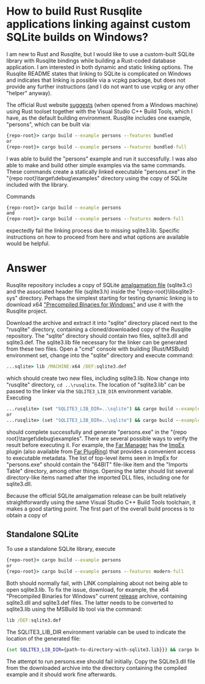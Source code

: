 # How to build Rust Rusqlite applications linking against custom SQLite builds on Windows?

I am new to Rust and Rusqlite, but I would like to use a custom-built SQLite library with Rusqlite bindings while building a Rust-coded database application. I am interested in both dynamic and static linking options. The Rusqlite README states that linking to SQLite is complicated on Windows and indicates that linking is possible via a vcpkg package, but does not provide any further instructions (and I do not want to use vcpkg or any other "helper" anyway).

The official Rust website [suggests](https://rust-lang.org/tools/install) (when opened from a Windows machine) using Rust toolset together with the  Visual Studio C++ Build Tools, which I have, as the default building environment. Rusqlite includes one example, "persons", which can be built via:

```cmd
{repo-root}> cargo build --example persons --features bundled
or
{repo-root}> cargo build --example persons --features bundled-full
```

I was able to build the "persons" example and run it successfully. I was also able to make and build other simple examples via the same commands. These commands create a statically linked executable "persons.exe" in the "{repo root}\\target\\debug\\examples" directory using the copy of SQLite included with the library.

Commands

```cmd
{repo-root}> cargo build --example persons
and
{repo-root}> cargo build --example persons --features modern-full
```

expectedly fail the linking process due to missing sqlite3.lib. Specific instructions on how to proceed from here and what options are available would be helpful. 

# Answer

Rusqlite repository includes a copy of SQLite [amalgamation file](https://sqlite.org/amalgamation.html) (sqlite3.c) and the associated header file (sqlite3.h) inside the "{repo-root}\\libsqlite3-sys" directory. Perhaps the simplest starting for testing dynamic linking is to download x64 ["Precompiled Binaries for Windows"](https://sqlite.org/download.html#win32) and use it with the Rusqlite project.

Download the archive and extract it into "sqlite" directory placed next to the "rusqlite" directory, containing a cloned/downloaded copy of the Rusqlite repository. The "sqlite" directory should contain two files, sqlite3.dll and sqlite3.def. The sqlite3.lib file necessary for the linker can be generated from these two files. Open a "cmd" console with building (Rust/MSBuild) environment set, change into the "sqlite" directory and execute command:

```bat
...sqlite> lib /MACHINE:x64 /DEF:sqlite3.def
```

which should create two new files, including sqlite3.lib. Now change into "rusqlite" directory, `cd ..\rusqlite`. The location of "sqlite3.lib" can be passed to the linker via the `SQLITE3_LIB_DIR` environment variable. Executing

```bat
...rusqlite> (set "SQLITE3_LIB_DIR=..\sqlite") && cargo build --example persons
or
...rusqlite> (set "SQLITE3_LIB_DIR=..\sqlite") && cargo build --example persons --features modern-full
```

should complete successfully and generate  "persons.exe" in the "{repo root}\\target\\debug\\examples". There are several possible ways to verify the result before executing it. For example, the [Far Manager](https://farmanager.com/index.php?l=en) has the [ImpEx](https://github.com/Maximus5/FarPlugins/tree/master/ImpEx) plugin (also available from [Far PlugRing](https://plugring.farmanager.com/plugin.php?pid=790)) that provides a convenient access to executable metadata. The list of top-level items seen in ImpEx for "persons.exe" should contain the "64BIT" file-like item and the "Imports Table" directory, among other things. Opening the latter should list several directory-like items named after the imported DLL files, including one for sqlite3.dll.




Because the official SQLite amalgamation release can be built relatively straightforwardly using the same Visual Studio C++ Build Tools toolchain, it makes a good starting point. The first part of the overall build process is to obtain a copy of 



 
## Standalone SQLite

To use a standalone SQLite library, execute

```cmd
{repo-root}> cargo build --example persons
or
{repo-root}> cargo build --example persons --features modern-full
```

Both should normally fail, with LINK complaining about not being able to open sqlite3.lib. To fix the issue, download, for example, the x64 "Precompiled Binaries for Windows"  current [release](https://sqlite.org/download.html) archive, containing sqlite3.dll and sqlite3.def files. The latter needs to be converted to sqlite3.lib using the MSBuild lib tool via the command:

```cmd
lib /DEF:sqlite3.def
```

The SQLITE3_LIB_DIR environment variable can be used to indicate the location of the generated file:

```cmd
(set SQLITE3_LIB_DIR={path-to-directory-with-sqlite3.lib}}) && cargo build --example persons
```

The attempt to run persons.exe should fail initially. Copy the SQLite3.dll file from the downloaded archive into the directory containing the compiled example and it should work fine afterwards.

